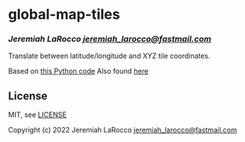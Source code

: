 # global-map-tiles
### _Jeremiah LaRocco <jeremiah_larocco@fastmail.com>_

Translate between latitude/longitude and XYZ tile coordinates.

Based on [this Python code](https://github.com/datalyze-solutions/globalmaptiles)
Also found [here](https://gist.github.com/maptiler/fddb5ce33ba995d5523de9afdf8ef118)

## License

MIT, see [LICENSE](LICENSE)

Copyright (c) 2022 Jeremiah LaRocco <jeremiah_larocco@fastmail.com>


